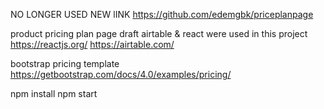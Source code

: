 NO LONGER USED
NEW lINK
https://github.com/edemgbk/priceplanpage

product pricing plan page
draft
airtable & react were used in this project
https://reactjs.org/
https://airtable.com/

bootstrap pricing template 
https://getbootstrap.com/docs/4.0/examples/pricing/

npm install 
npm start

